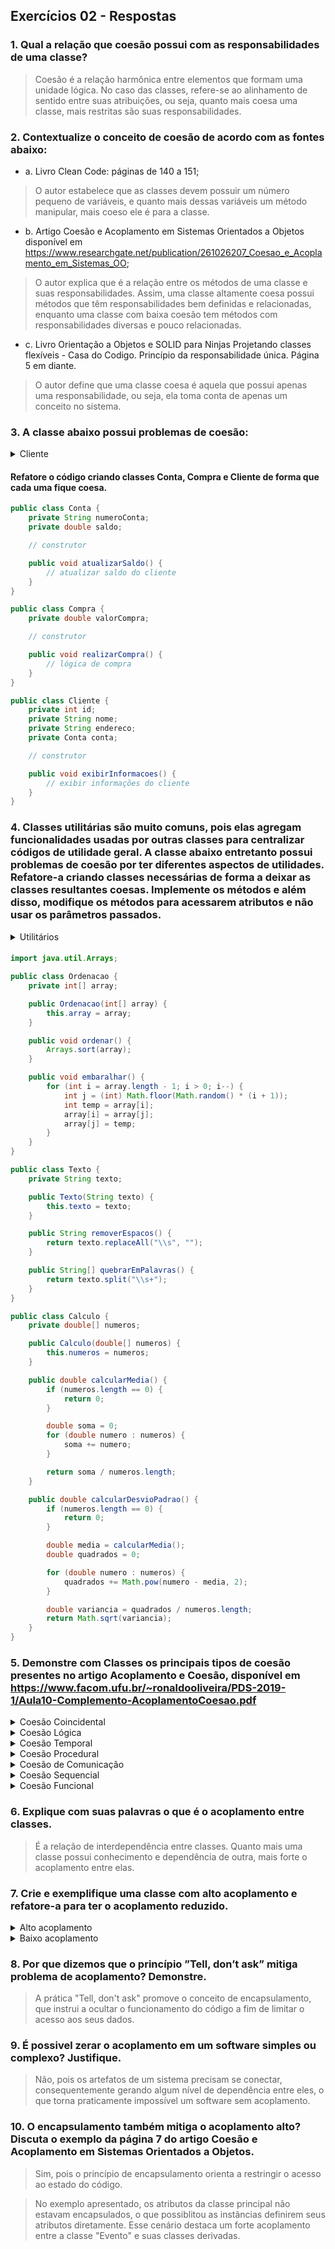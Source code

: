 ## Exercícios 02 - Respostas

### 1. Qual a relação que coesão possui com as responsabilidades de uma classe?

> Coesão é a relação harmônica entre elementos que formam uma unidade lógica. No caso das classes, refere-se ao alinhamento de sentido entre suas atribuições, ou seja, quanto mais coesa uma classe, mais restritas são suas responsabilidades.

### 2. Contextualize o conceito de coesão de acordo com as fontes abaixo:

* a. Livro Clean Code: páginas de 140 a 151;

> O autor estabelece que as classes devem possuir um número pequeno de variáveis, e quanto mais dessas variáveis um método manipular, mais coeso ele é para a classe.

* b. Artigo Coesão e Acoplamento em Sistemas Orientados a Objetos disponível em https://www.researchgate.net/publication/261026207_Coesao_e_Acoplamento_em_Sistemas_OO;

> O autor explica que é a relação entre os métodos de uma classe e suas responsabilidades. Assim, uma classe altamente coesa possui métodos que têm responsabilidades bem definidas e relacionadas, enquanto uma classe com baixa coesão tem métodos com responsabilidades diversas e pouco relacionadas.

* c. Livro Orientação a Objetos e SOLID para Ninjas Projetando classes flexíveis - Casa do Codigo. Princípio da responsabilidade única. Página 5 em diante.

> O autor define que uma classe coesa é aquela que possui apenas uma responsabilidade, ou seja, ela toma conta de apenas um conceito no sistema.

### 3. A classe abaixo possui problemas de coesão:

<details>
<summary> Cliente </summary>

```java
public class Cliente {
    private int id;
    private String nome;
    private String endereco;
    private double valorCompra;
    private String numeroConta;
    private double saldo;

    public void exibirInformacoes() {
    // exibir informações do cliente
    }
    public void realizarCompra() {
    // lógica de compra
    }
    public void atualizarSaldo() {

    // atualizar saldo do cliente
    }
}
```
</details>

#### Refatore o código criando classes Conta, Compra e Cliente de forma que cada uma fique coesa.

```java
public class Conta {
    private String numeroConta;
    private double saldo;

    // construtor

    public void atualizarSaldo() {
        // atualizar saldo do cliente
    }
}

public class Compra {
    private double valorCompra;

    // construtor

    public void realizarCompra() {
        // lógica de compra
    }
}

public class Cliente {
    private int id;
    private String nome;
    private String endereco;
    private Conta conta;

    // construtor

    public void exibirInformacoes() {
        // exibir informações do cliente
    }
}
```

### 4. Classes utilitárias são muito comuns, pois elas agregam funcionalidades usadas por outras classes para centralizar códigos de utilidade geral. A classe abaixo entretanto possui problemas de coesão por ter diferentes aspectos de utilidades. Refatore-a criando classes necessárias de forma a deixar as classes resultantes coesas. Implemente os métodos e além disso, modifique os métodos para acessarem atributos e não usar os parâmetros passados.

<details>
<summary> Utilitários </summary>

```java
public class Utilitarios {
    public void ordenar(int[] array) {
    // lógica de ordenação
    }
    public void embaralhar(int[] array) {
    // lógica de ordenação
    }

    public String removerEspacos(String texto) {
    // lógica de remoção de espaços
    }
    public String[] quebrarEmPalavras(String texto) {
    // lógica de remoção de espaços
    }
    public double calcularMedia(double[] numeros) {
    // lógica de cálculo de média
    }
    public double calcularDesvioPadrão(double[] numeros) {
    // lógica de cálculo de média
    }
}
```
</details>

####
```java
import java.util.Arrays;

public class Ordenacao {
    private int[] array;

    public Ordenacao(int[] array) {
        this.array = array;
    }

    public void ordenar() {
        Arrays.sort(array);
    }

    public void embaralhar() {
        for (int i = array.length - 1; i > 0; i--) {
            int j = (int) Math.floor(Math.random() * (i + 1));
            int temp = array[i];
            array[i] = array[j];
            array[j] = temp;
        }
    }
}

public class Texto {
    private String texto;

    public Texto(String texto) {
        this.texto = texto;
    }

    public String removerEspacos() {
        return texto.replaceAll("\\s", "");
    }

    public String[] quebrarEmPalavras() {
        return texto.split("\\s+");
    }
}

public class Calculo {
    private double[] numeros;

    public Calculo(double[] numeros) {
        this.numeros = numeros;
    }

    public double calcularMedia() {
        if (numeros.length == 0) {
            return 0;
        }

        double soma = 0;
        for (double numero : numeros) {
            soma += numero;
        }

        return soma / numeros.length;
    }

    public double calcularDesvioPadrao() {
        if (numeros.length == 0) {
            return 0;
        }

        double media = calcularMedia();
        double quadrados = 0;

        for (double numero : numeros) {
            quadrados += Math.pow(numero - media, 2);
        }

        double variancia = quadrados / numeros.length;
        return Math.sqrt(variancia);
    }
}
```

### 5. Demonstre com Classes os principais tipos de coesão presentes no artigo Acoplamento e Coesão, disponível em https://www.facom.ufu.br/~ronaldooliveira/PDS-2019-1/Aula10-Complemento-AcoplamentoCoesao.pdf

<details>
<summary> Coesão Coincidental </summary>

```java
class Aleatoria {
    // atributos

    public void calcularArea() {
        // lógica
    }

    public void gerarBoleto() {
        // lógica
    }

    public void salvarDados() {
        // lógica
    }
}
```
</details>

<details>
<summary> Coesão Lógica </summary>

```java
class Calculadora {
    private double num1;
    private double num2;

    public Calculo(double num1, double num2) {
        this.num1 = num1;
        this.num2 = num2;
    }

    public double calcular(String op) {
        switch(op) {
            case "+":
                return num1 + num2;
            case "-":
                return num1 - num2;
            case "*":
                return num1 * num2;
            case "/":
                return num1 / num2;
            default:
                return 0;
        }
    }
}
```
</details>

<details>
<summary> Coesão Temporal </summary>

```java
class Execucao {
    private int estado = 1;

    public void executar() {
        switch(estado) {
            case 1:
                System.out.println("Estado 1");
            case 2:
                System.out.println("Estado 2");
            case 3:
                System.out.println("Estado 3");
            case 4:
                System.out.println("Estado 4");
            // continua...
        }
        estado++;
    }
}
```
</details>

<details>
<summary> Coesão Procedural </summary>

```java
class Array {
    private int[] array;

    public void ordenarArray() {
        // lógica
    }

    public void buscarElemento(int elemento) {
        // lógica
    }
}
```
</details>

<details>
<summary> Coesão de Comunicação </summary>

```java
class Mensagem {
    private int mensagem;

    public void setValor(int novaMsg) {
        mensagem = novaMsg;
    }

    public void enviarEmail() {
        // Lógica
    }

    public void enviarSMS() {
        // Lógica
    }

    public void enviarFax() {
        // Lógica
    }
}
```
</details>

<details>
<summary> Coesão Sequencial </summary>

```java
class Equacao {
    private float a;
    private float b;
    private float c;
    float delta;
    float x1;
    float x2;

    public Calculo(int a, int b, int c) {
        this.a = a;
        this.b = b;
        this.c = c;
    }

    public void resultado() {
        if (a == 0) {
            return;
        }
        calcular();

        System.out.printf("x1 = %.0f e x2 = %.0f", x1, x2);
    }

    public void calcular() {
        calcularDelta();
        calcularBhaskara();
    }

    private void calcularDelta() {
        delta = Math.pow(b, 2) - (4 * a * c);
        delta = (float) Math.sqrt(delta);
    }

    private void calcularBhaskara() {
        x1 = (-b + delta) / (2 * a);
        x2 = (-b - delta) / (2 * a);
    }
}
```
</details>

<details>
<summary> Coesão Funcional </summary>

```java
class Operacoes {
    public static int calcularSoma(int a, int b) {
        return a + b;
    }

    public static int calcularDiferenca(int a, int b) {
        return a - b;
    }

    public static int calcularProduto(int a, int b) {
        return a * b;
    }

    public static float calcularQuociente(int a, int b) {
        return a / b;
    }
}
```
</details>

### 6. Explique com suas palavras o que é o acoplamento entre classes.

> É a relação de interdependência entre classes. Quanto mais uma classe possui conhecimento e dependência de outra, mais forte o acoplamento entre elas.

### 7. Crie e exemplifique uma classe com alto acoplamento e refatore-a para ter o acoplamento reduzido.

<details>
<summary> Alto acoplamento </summary>

```java
class Mostrar {
    public Print saldar() {
        Printar mensagem = new Printar();
        return mensagem;
    }
}

class Printar {
    public void hello() {
        System.out.println("Hello World!");
    }
}
```
</details>

<details>
<summary> Baixo acoplamento </summary>

```java
class Mostrar {
    public void saldar(Printar mensagem) {
        mensagem.hello();
    }
}

class Printar {
    public void hello() {
        System.out.println("Hello World!");
    }
}
```
</details>

### 8. Por que dizemos que o princípio ”Tell, don’t ask” mitiga problema de acoplamento? Demonstre.

> A prática "Tell, don't ask" promove o conceito de encapsulamento, que instrui a ocultar o funcionamento do código a fim de limitar o acesso aos seus dados.

### 9. É possivel zerar o acoplamento em um software simples ou complexo? Justifique.

> Não, pois os artefatos de um sistema precisam se conectar, consequentemente gerando algum nível de dependência entre eles, o que torna praticamente impossível um software sem acoplamento.

### 10. O encapsulamento também mitiga o acoplamento alto? Discuta o exemplo da página 7 do artigo Coesão e Acoplamento em Sistemas Orientados a Objetos.

> Sim, pois o princípio de encapsulamento orienta a restringir o acesso ao estado do código. 

> No exemplo apresentado, os atributos da classe principal não estavam encapsulados, o que possiblitou as instâncias definirem seus atributos diretamente. Esse cenário destaca um forte acoplamento entre a classe "Evento" e suas classes derivadas.

